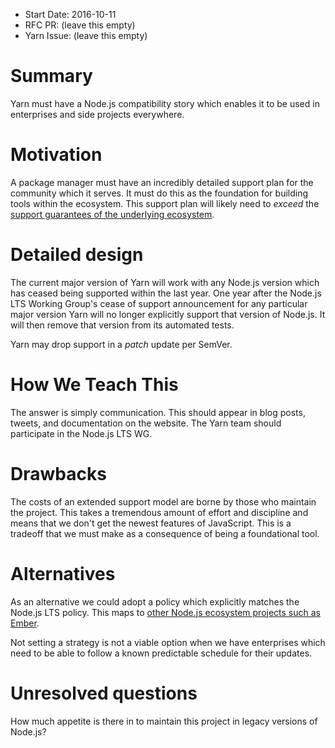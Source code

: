 - Start Date: 2016-10-11
- RFC PR: (leave this empty)
- Yarn Issue: (leave this empty)

# Summary

Yarn must have a Node.js compatibility story which enables it to be used in enterprises and side projects everywhere. 

# Motivation

A package manager must have an incredibly detailed support plan for the community which it serves. It must do this as the foundation for building tools within the ecosystem. This support plan will likely need to _exceed_ the [support guarantees of the underlying ecosystem](https://github.com/nodejs/LTS).

# Detailed design

The current major version of Yarn will work with any Node.js version which has ceased being supported within the last year. One year after the Node.js LTS Working Group's cease of support announcement for any particular major version Yarn will no longer explicitly support that version of Node.js. It will then remove that version from its automated tests.

Yarn may drop support in a _patch_ update per SemVer.

# How We Teach This

The answer is simply communication. This should appear in blog posts, tweets, and documentation on the website. The Yarn team should participate in the Node.js LTS WG.  

# Drawbacks

The costs of an extended support model are borne by those who maintain the project. This takes a tremendous amount of effort and discipline and means that we don't get the newest features of JavaScript. This is a tradeoff that we must make as a consequence of being a foundational tool.

# Alternatives

As an alternative we could adopt a policy which explicitly matches the Node.js LTS policy. This maps to [other Node.js ecosystem projects such as Ember](http://emberjs.com/blog/2016/09/07/ember-node-lts-support.html).

Not setting a strategy is not a viable option when we have enterprises which need to be able to follow a known predictable schedule for their updates. 

# Unresolved questions

How much appetite is there in to maintain this project in legacy versions of Node.js?